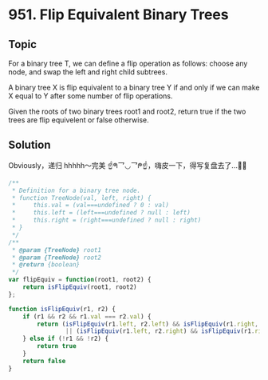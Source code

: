 # 951. Flip Equivalent Binary Trees

## Topic

For a binary tree T, we can define a flip operation as follows: choose any node, and swap the left and right child subtrees.

A binary tree X is flip equivalent to a binary tree Y if and only if we can make X equal to Y after some number of flip operations.

Given the roots of two binary trees root1 and root2, return true if the two trees are flip equivelent or false otherwise.

## Solution

Obviously，递归 hhhhh～完美 ☝️ᖗ乛◡乛ᖘ☝️，嗨皮一下，得写复盘去了...🤷‍♀️

```javascript
/**
 * Definition for a binary tree node.
 * function TreeNode(val, left, right) {
 *     this.val = (val===undefined ? 0 : val)
 *     this.left = (left===undefined ? null : left)
 *     this.right = (right===undefined ? null : right)
 * }
 */
/**
 * @param {TreeNode} root1
 * @param {TreeNode} root2
 * @return {boolean}
 */
var flipEquiv = function(root1, root2) {
    return isFlipEquiv(root1, root2)
};

function isFlipEquiv(r1, r2) {
    if (r1 && r2 && r1.val === r2.val) {
        return (isFlipEquiv(r1.left, r2.left) && isFlipEquiv(r1.right, r2.right))
                || (isFlipEquiv(r1.left, r2.right) && isFlipEquiv(r1.right, r2.left))
    } else if (!r1 && !r2) {
        return true
    }
    return false
}
```
